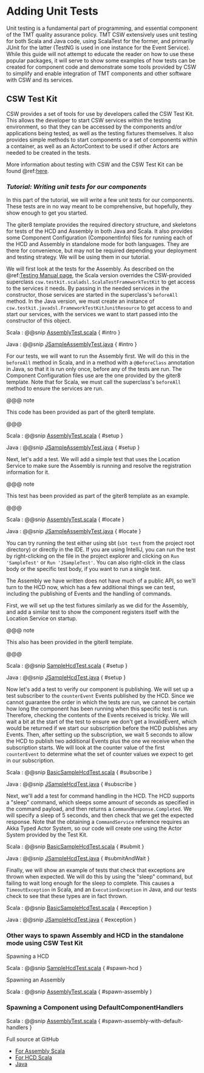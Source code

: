 # Adding Unit Tests

Unit testing is a fundamental part of programming, and essential component of the TMT quality assurance policy.
TMT CSW extensively uses unit testing for both Scala and Java code, using ScalaTest for the former, and primarily
JUnit for the latter (TestNG is used in one instance for the Event Service).  While this guide will not attempt
to educate the reader on how to use these popular packages, it will serve to show some examples of how tests
can be created for component code and demonstrate some tools provided by CSW to simplify and enable integration
of TMT components and other software with CSW and its services.

## CSW Test Kit

CSW provides a set of tools for use by developers called the CSW Test Kit. This allows the developer to
start CSW services within the testing environment, so that they can be accessed by the components and/or
applications being tested, as well as the testing fixtures themselves. It also provides simple methods to start
components or a set of components within a container, as well as an ActorContext to be used if other Actors
are needed to be created in the tests.

More information about testing with CSW and the CSW Test Kit can be found @ref:[here](./testing.md).

### *Tutorial: Writing unit tests for our components*

In this part of the tutorial, we will write a few unit tests for our components. These tests are in no way
meant to be comprehensive, but hopefully, they show enough to get you started.

The giter8 template provides the required directory structure, and skeletons for tests of the HCD and Assembly
in both Java and Scala. It also provides some Component Configuration (ComponentInfo) files for running
each of the HCD and Assembly in standalone mode for both languages. They are there for convenience, but
may not be required depending your deployment and testing strategy. We will be using them in our tutorial.

We will first look at the tests for the Assembly. As described on the @ref:[Testing Manual page](./testing.md),
the Scala version overrides the CSW-provided superclass `csw.testkit.scaladsl.ScalaTestFrameworkTestKit` to
get access to the services it needs. By passing in the needed services in the constructor, those services are
started in the superclass's `beforeAll` method. In the Java version, we must create an instance of
`csw.testkit.javadsl.FrameworkTestKitJunitResource` to get access to and start our services, with the
services we want to start passed into the constructor of this object.

Scala
:   @@snip [AssemblyTest.scala](../../../../examples/src/test/scala/org/tmt/csw/sample/SampleTest.scala) { #intro }

Java
:   @@snip [JSampleAssemblyTest.java](../../../../examples/src/test/java/org/tmt/csw/sample/JSampleTest.java) { #intro }

For our tests, we will want to run the Assembly first.  We will do this in the `beforeAll` method in Scala, and
in a method with a `@BeforeClass` annotation in Java, so that it is run only once, before any of the tests are run.
The Component Configuration files use are the one provided by the giter8 template.
Note that for Scala, we must call the superclass's `beforeAll` method to ensure the services are run.

@@@ note

This code has been provided as part of the giter8 template.

@@@

Scala
:   @@snip [AssemblyTest.scala](../../../../examples/src/test/scala/org/tmt/csw/sample/SampleTest.scala) { #setup }

Java
:   @@snip [JSampleAssemblyTest.java](../../../../examples/src/test/java/org/tmt/csw/sample/JSampleTest.java) { #setup }

Next, let's add a test.  We will add a simple test that uses the Location Service to make sure the Assembly is
running and resolve the registration information for it.  

@@@ note

This test has been provided as part of the giter8 template as an example.

@@@

Scala
:   @@snip [AssemblyTest.scala](../../../../examples/src/test/scala/org/tmt/csw/sample/SampleTest.scala) { #locate }

Java
:   @@snip [JSampleAssemblyTest.java](../../../../examples/src/test/java/org/tmt/csw/sample/JSampleTest.java) { #locate }

You can try running the test either using sbt (`sbt test` from the project root directory) or directly in the
IDE.  If you are using IntelliJ, you can run the test by right-clicking on the file in the project explorer
and clicking on `Run 'SampleTest'` or `Run 'JSampleTest'`.  You can also right-click in the class body
or the specific test body, if you want to run a single test.

The Assembly we have written does not have much of a public API, so we'll turn to the HCD now, which has a few
additional things we can test, including the publishing of Events and the handling of commands.

First, we will set up the test fixtures similarly as we did for the Assembly, and add a similar test to show
the component registers itself with the Location Service on startup.

@@@ note

This also has been provided in the giter8 template.

@@@

Scala
:   @@snip [SampleHcdTest.scala](../../../../examples/src/test/scala/org/tmt/csw/samplehcd/SampleHcdTest.scala) { #setup }

Java
:   @@snip [JSampleHcdTest.java](../../../../examples/src/test/java/org/tmt/csw/samplehcd/JSampleHcdTest.java) { #setup }

Now let's add a test to verify our component is publishing.  We will set up a test subscriber to the
`counterEvent` Events published by the HCD.  Since we cannot guarantee the order in which the
tests are run, we cannot be certain how long the component has been running when this specific test is run.
Therefore, checking the contents of the Events received is tricky.  We will wait a bit at the start of the
test to ensure we don't get a InvalidEvent, which would be returned if we start our subscription before the
HCD publishes any Events.  Then, after setting up the subscription, we wait 5 seconds to allow the HCD to
publish two additional Events plus the one we receive when the subscription starts.  We will look at the counter
value of the first `counterEvent` to determine what the set of counter values we expect to get in our subscription.

Scala
:   @@snip [BasicSampleHcdTest.scala](../../../../examples/src/test/scala/example/tutorial/basic/BasicSampleHcdTest.scala) { #subscribe }

Java
:   @@snip [JSampleHcdTest.java](../../../../examples/src/test/java/example/tutorial/basic/JSampleHcdTest.java) { #subscribe }

Next, we'll add a test for command handling in the HCD.  The HCD supports a "sleep" command, which sleeps
some amount of seconds as specified in the command payload, and then returns a `CommandResponse.Completed`.
We will specify a sleep of 5 seconds, and then check that we get the expected response.  Note that the
obtaining a `CommandService` reference requires an Akka Typed Actor System, so our code will create one
using the Actor System provided by the Test Kit.

Scala
:   @@snip [BasicSampleHcdTest.scala](../../../../examples/src/test/scala/example/tutorial/basic/BasicSampleHcdTest.scala) { #submit }

Java
:   @@snip [JSampleHcdTest.java](../../../../examples/src/test/java/example/tutorial/basic/JSampleHcdTest.java) { #submitAndWait }

Finally, we will show an example of tests that check that exceptions are thrown when expected.  We will do this
by using the "sleep" command, but failing to wait long enough for the sleep to complete.  This causes a
`TimeoutException` in Scala, and an `ExecutionException` in Java, and our tests check to see that these types
are in fact thrown.

Scala
:   @@snip [BasicSampleHcdTest.scala](../../../../examples/src/test/scala/example/tutorial/basic/BasicSampleHcdTest.scala) { #exception }

Java
:   @@snip [JSampleHcdTest.java](../../../../examples/src/test/java/example/tutorial/basic/JSampleHcdTest.java) { #exception }

### Other ways to spawn Assembly and HCD in the standalone mode using CSW Test Kit

Spawning a HCD

Scala
:   @@snip [SampleHcdTest.scala](../../../../examples/src/test/scala/org/tmt/csw/samplehcd/SampleHcdTest.scala) { #spawn-hcd }

Spawning an Assembly

Scala
:   @@snip [AssemblyTest.scala](../../../../examples/src/test/scala/org/tmt/csw/sample/SampleTest.scala) { #spawn-assembly }

### Spawning a Component using DefaultComponentHandlers

Scala
:   @@snip [AssemblyTest.scala](../../../../examples/src/test/scala/org/tmt/csw/sample/SampleTest.scala) { #spawn-assembly-with-default-handlers }

Full source at GitHub

* [For Assembly Scala]($github.base_url$/examples/src/test/scala/org/tmt/csw/sample/SampleTest.scala)
* [For HCD Scala]($github.base_url$/examples/src/test/scala/org/tmt/csw/samplehcd/SampleHcdTest.scala)
* [Java]($github.base_url$/examples/src/test/java/org/tmt/csw/sample/JSampleTest.java)
